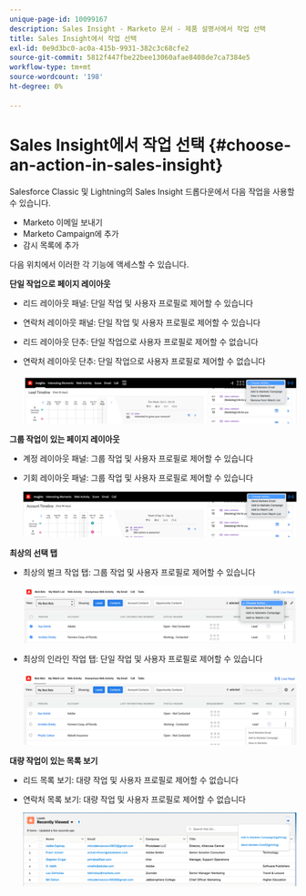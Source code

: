 ```yaml
---
unique-page-id: 10099167
description: Sales Insight - Marketo 문서 - 제품 설명서에서 작업 선택
title: Sales Insight에서 작업 선택
exl-id: 0e9d3bc0-ac0a-415b-9931-382c3c68cfe2
source-git-commit: 5812f447fbe22bee13060afae8408de7ca7384e5
workflow-type: tm+mt
source-wordcount: '198'
ht-degree: 0%

---
```


# Sales Insight에서 작업 선택 {#choose-an-action-in-sales-insight}

Salesforce Classic 및 Lightning의 Sales Insight 드롭다운에서 다음 작업을 사용할 수 있습니다.

* Marketo 이메일 보내기
* Marketo Campaign에 추가
* 감시 목록에 추가

다음 위치에서 이러한 각 기능에 액세스할 수 있습니다.

**단일 작업으로 페이지 레이아웃**

* 리드 레이아웃 패널: 단일 작업 및 사용자 프로필로 제어할 수 있습니다
* 연락처 레이아웃 패널: 단일 작업 및 사용자 프로필로 제어할 수 있습니다
* 리드 레이아웃 단추: 단일 작업으로 사용자 프로필로 제어할 수 없습니다
* 연락처 레이아웃 단추: 단일 작업으로 사용자 프로필로 제어할 수 없습니다

   ![](assets/choose-an-action-in-sales-insight-1.png)

**그룹 작업이 있는 페이지 레이아웃**

* 계정 레이아웃 패널: 그룹 작업 및 사용자 프로필로 제어할 수 있습니다
* 기회 레이아웃 패널: 그룹 작업 및 사용자 프로필로 제어할 수 있습니다

   ![](assets/choose-an-action-in-sales-insight-2.png)

**최상의 선택 탭**

* 최상의 벌크 작업 탭: 그룹 작업 및 사용자 프로필로 제어할 수 있습니다

   ![](assets/choose-an-action-in-sales-insight-3.png)

* 최상의 인라인 작업 탭: 단일 작업 및 사용자 프로필로 제어할 수 있습니다

   ![](assets/choose-an-action-in-sales-insight-4.png)

**대량 작업이 있는 목록 보기**

* 리드 목록 보기: 대량 작업 및 사용자 프로필로 제어할 수 없습니다
* 연락처 목록 보기: 대량 작업 및 사용자 프로필로 제어할 수 없습니다

   ![](assets/choose-an-action-in-sales-insight-5.png)
